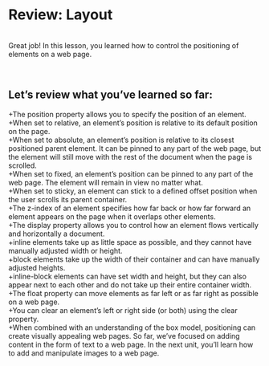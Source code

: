 <h1>Review: Layout</h1>
<br>Great job! In this lesson, you learned how to control the positioning of elements on a web page.

<br><h2>Let’s review what you’ve learned so far:</h2>

+The position property allows you to specify the position of an element.
<br>+When set to relative, an element’s position is relative to its default position on the page.
<br>+When set to absolute, an element’s position is relative to its closest positioned parent element. It can be pinned to any part of the web page, but the element will still move with the rest of the document when the page is scrolled.
<br>+When set to fixed, an element’s position can be pinned to any part of the web page. The element will remain in view no matter what.
<br>+When set to sticky, an element can stick to a defined offset position when the user scrolls its parent container.
<br>+The z-index of an element specifies how far back or how far forward an element appears on the page when it overlaps other elements.
<br>+The display property allows you to control how an element flows vertically and horizontally a document.
<br>+inline elements take up as little space as possible, and they cannot have manually adjusted width or height.
<br>+block elements take up the width of their container and can have manually adjusted heights.
<br>+inline-block elements can have set width and height, but they can also appear next to each other and do not take up their entire container width.
<br>+The float property can move elements as far left or as far right as possible on a web page.
<br>+You can clear an element’s left or right side (or both) using the clear property.
<br>+When combined with an understanding of the box model, positioning can create visually appealing web pages. So far, we’ve focused on adding content in the form of text to a web page. In the next unit, you’ll learn how to add and manipulate images to a web page.
